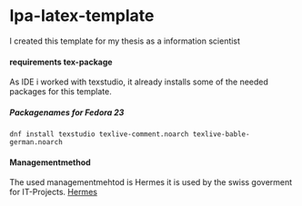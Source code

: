 # Ipa-latex-template
I created this template for my thesis as a information scientist
#### requirements tex-package
As IDE i worked with texstudio, it already installs some of the needed packages for this template.
##### Packagenames for Fedora 23
```
dnf install texstudio texlive-comment.noarch texlive-bable-german.noarch
```

#### Managementmethod
The used managementmehtod is Hermes it is used by the swiss goverment for IT-Projects.
[Hermes](http://www.hermes.admin.ch/)
